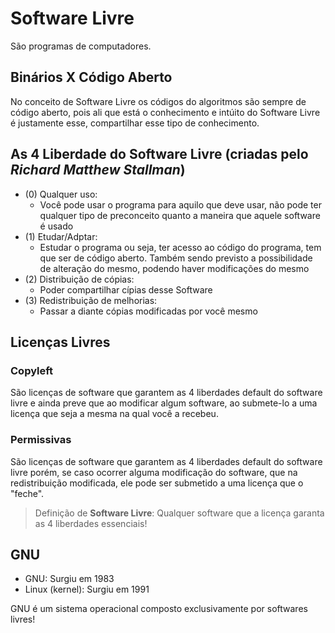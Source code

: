 # Software Livre

São programas de computadores.

## Binários X Código Aberto

No conceito de Software Livre os códigos do algoritmos são sempre de código aberto, pois ali que está o conhecimento e intúito do Software Livre é justamente esse, compartilhar esse tipo de conhecimento.

## As 4 Liberdade do Software Livre (criadas pelo _Richard Matthew Stallman_)

- (0) Qualquer uso:
   - Você pode usar o programa para aquilo que deve usar, não pode ter qualquer tipo de preconceito quanto a maneira que aquele software é usado
- (1) Etudar/Adptar:
   - Estudar o programa ou seja, ter acesso ao código do programa, tem que ser de código aberto. Também sendo previsto a possibilidade de alteração do mesmo, podendo haver modificações do mesmo
- (2) Distribuição de cópias:
   - Poder compartilhar cípias desse Software
- (3) Redistribuição de melhorias:
   - Passar a diante cópias modificadas por você mesmo

## Licenças Livres

### Copyleft

São licenças de software que garantem as 4 liberdades default do software livre e ainda preve que ao modificar algum software, ao submete-lo a uma licença que seja a mesma na qual você a recebeu.

### Permissivas

São licenças de software que garantem as 4 liberdades default do software livre porém, se caso ocorrer alguma modificação do software, que na redistribuição modificada, ele pode ser submetido a uma licença que o "feche".

>Definição de **Software Livre**: Qualquer software que a licença garanta as 4 liberdades essenciais!

## GNU

- GNU: Surgiu em 1983
- Linux (kernel): Surgiu em 1991

GNU é um sistema operacional composto exclusivamente por softwares livres!
